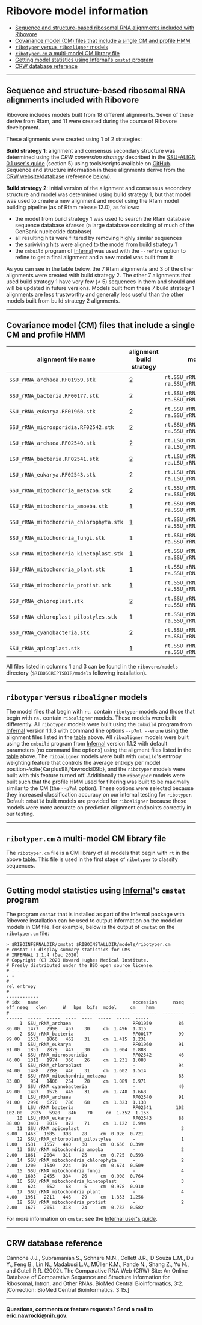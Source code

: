 # <a name="top"></a> Ribovore model information 

* [Sequence and structure-based ribosomal RNA alignments included with Ribovore](#alignments)
* [Covariance model (CM) files that include a single CM and profile HMM](#table)
* [`ribotyper` versus `riboaligner` models](#versus)
* [`ribotyper.cm` a multi-model CM library file](#cmlibrary)
* [Getting model statistics using Infernal's `cmstat` program](#cmstat)
* [CRW database reference](#crwref)

---

## <a name="alignments"></a>Sequence and structure-based ribosomal RNA alignments included with Ribovore 

Ribovore includes models built from 18 different alignments. Seven of
these derive from Rfam, and 11 were created during the course of
Ribovore development.

These alignments were created using 1 of 2 strategies:

**Build strategy 1**: alignment and consensus secondary structure was
determined using the *CRW conversion strategy* described in
the [SSU-ALIGN 0.1 user's guide](http://eddylab.org/software/ssu-align/Userguide.pdf)
(section 5) using tools/scripts available on
[GitHub](https://github.com/nawrockie/crw-conversion-tools). Sequence and 
structure information in these alignments derive from the [CRW
website/database](http://www.rna.icmb.utexas.edu/) (reference [below](#crwref])).

**Build strategy 2**: initial version of the alignment and consensus
secondary structure and model was determined using build strategy 1,
but that model was used to create a new alignment and model 
using the Rfam model building pipeline (as of Rfam release 12.0), as follows:

* the model from build strategy 1 was used to search the Rfam database sequence database `Rfamseq` (a large database consisting
of much of the GenBank nucleotide database)
* all resulting hits were filtered by removing highly similar sequences
* the suriviving hits were aligned to the model from build strategy 1
* the `cmbuild` program of [Infernal](https://eddylab.org/infernal/) was used with the `--refine` option to refine to get a final alignment and a new model was built from it

As you can see in the table below, the 7 Rfam alignments and 3 of the
other alignments were created with build strategy 2. The other 7
alignments that used build strategy 1 have very few (< 5) sequences in
them and should and will be updated in future versions. Models built
from these 7 build strategy 1 alignments are less trustworthy and
generally less useful than the other models built from build strategy
2 alignments. 

---

## <a name="table"></a>Covariance model (CM) files that include a single CM and profile HMM

| alignment file name | alignment build strategy | model files built from alignment | \# seqs | model length | Rfam accession | Rfam DB release |
|---------------------|--------------------------|----------------------------------|---------|--------------|----------------|-----------------|
| `SSU_rRNA_archaea.RF01959.stk`          | 2 | `rt.SSU_rRNA_archaea.enone.cm`,                      `ra.SSU_rRNA_archaea.edf.cm`                     |      86 |       1477 | RF01959  | 12.2 |
| `SSU_rRNA_bacteria.RF00177.stk`         | 2 | `rt.SSU_rRNA_bacteria.enone.cm`,                     `ra.SSU_rRNA_bacteria.edf.cm`                    |      99 |       1533 | RF00177  | 12.2 |
| `SSU_rRNA_eukarya.RF01960.stk`          | 2 | `rt.SSU_rRNA_eukarya.enone.cm`,                      `ra.SSU_rRNA_eukarya.edf.cm`                     |      91 |       1851 | RF01960  | 12.2 |
| `SSU_rRNA_microsporidia.RF02542.stk`    | 2 | `rt.SSU_rRNA_microsporidia.enone.cm`,                `ra.SSU_rRNA_microsporidia.edf.cm`               |      46 |       1312 | RF02542  | 12.2 |
| `LSU_rRNA_archaea.RF02540.stk`          | 2 | `rt.LSU_rRNA_archaea.enone.cm`,                      `ra.LSU_rRNA_archaea.edf.cm`                     |      91 |       2990 | RF02540  | 12.2 |
| `LSU_rRNA_bacteria.RF02541.stk`         | 2 | `rt.LSU_rRNA_bacteria.enone.cm`,                     `ra.LSU_rRNA_bacteria.edf.cm`                    |     102 |       2925 | RF02541  | 12.2 |
| `LSU_rRNA_eukarya.RF02543.stk`          | 2 | `rt.LSU_rRNA_eukarya.enone.cm`,                      `ra.LSU_rRNA_eukarya.edf.cm`                     |      88 |       3401 | RF02543  | 12.2 |
| `SSU_rRNA_mitochondria_metazoa.stk`     | 2 | `rt.SSU_rRNA_mitochondria_metazoa.enone.cm`,         `ra.SSU_rRNA_mitochondria_metazoa.edf.cm`        |      83 |        954 |       -  |    - |
| `SSU_rRNA_mitochondria_amoeba.stk`      | 1 | `rt.SSU_rRNA_mitochondria_amoeba.enone.cm`,          `ra.SSU_rRNA_mitochondria_amoeba.edf.cm`         |       2 |       1861 |       -  |    - |
| `SSU_rRNA_mitochondria_chlorophyta.stk` | 1 | `rt.SSU_rRNA_mitochondria_chlorophyta.enone.cm`,     `ra.SSU_rRNA_mitochondria_chlorophyta.edf.cm`    |       2 |       1200 |       -  |    - |
| `SSU_rRNA_mitochondria_fungi.stk`       | 1 | `rt.SSU_rRNA_mitochondria_fungi.enone.cm`,           `ra.SSU_rRNA_mitochondria_fungi.edf.cm`          |       4 |       1603 |       -  |    - |
| `SSU_rRNA_mitochondria_kinetoplast.stk` | 1 | `rt.SSU_rRNA_mitochondria_kinetoplast.enone.cm`,     `ra.SSU_rRNA_mitochondria_kinetoplast.edf.cm`    |       3 |        624 |       -  |    - |
| `SSU_rRNA_mitochondria_plant.stk`       | 1 | `rt.SSU_rRNA_mitochondria_plant.enone.cm`,           `ra.SSU_rRNA_mitochondria_plant.edf.cm`          |       4 |       1951 |       -  |    - |
| `SSU_rRNA_mitochondria_protist.stk`     | 1 | `rt.SSU_rRNA_mitochondria_protist.enone.cm`,         `ra.SSU_rRNA_mitochondria_protist.edf.cm`        |       2 |       1677 |       -  |    - |
| `SSU_rRNA_chloroplast.stk`              | 2 | `rt.SSU_rRNA_chloroplast.enone.cm`,                  `ra.SSU_rRNA_chloroplast.edf.cm`                 |      94 |       1488 |       -  |    - |
| `SSU_rRNA_chloroplast_pilostyles.stk`   | 1 | `rt.SSU_rRNA_chloroplast_pilostyles.enone.cm`,       `ra.SSU_rRNA_chloroplast_pilostyles.edf.cm`      |       1 |       1531 |       -  |    - |
| `SSU_rRNA_cyanobacteria.stk`            | 2 | `rt.SSU_rRNA_cyanobacteria.enone.cm`,                `ra.SSU_rRNA_cyanobacteria.edf.cm`               |      49 |       1487 |       -  |    - |
| `SSU_rRNA_apicoplast.stk`               | 1 | `rt.SSU_rRNA_apicoplast.enone.cm`,                   `ra.SSU_rRNA_apicoplast.edf.cm`                  |       3 |       1463 |       -  |    - |

All files listed in columns 1 and 3 can be found in the `ribovore/models` directory (`$RIBOSCRIPTSDIR/models` following installation).

---

## <a name="versus"></a>`ribotyper` versus `riboaligner` models

The model files that begin with `rt.` contain `ribotyper` models and
those that begin with `ra.` contain `riboaligner` models.  These models
were built differently. All `ribotyper` models were built using the
`cmbuild` program from [Infernal](https://eddylab.org/infernal/)
version 1.1.3 with command line options `--p7ml --enone` using the
alignment files listed in the [table](#table) above. All `riboaligner`
models were built using the `cmbuild` program from
[Infernal](https://eddylab.org/infernal/) version 1.1.2 with default
parameters (no command line options) using the aligment files listed
in the [table](#table) above. The `riboaligner` models were built with
`cmbuild`'s entropy weighting feature that controls the average
entropy per model position~\cite{Karplus98,Nawrocki09b}, and the
`ribotyper` models were built with this feature turned off. Additionally
the `ribotyper` models were built such that the profile HMM used for
filtering was built to be maximally similar to the CM (the `--p7ml`
option). These options were selected because they increased
classification accuracy on our internal testing for `ribotyper`. Default
`cmbuild` built models are provided for `riboaligner` because those
models were more accurate on prediction alignment endpoints correctly
in our testing.

---

## <a name="cmlibrary"></a> `ribotyper.cm` a multi-model CM library file

The `ribotyper.cm` file is a CM library of all models that begin with
`rt` in the above [table](#table). This file is used in the first
stage of `ribotyper` to classify sequences.

---

## <a name="cmstat"></a> Getting model statistics using [Infernal](https://eddylab.org/infernal/)'s `cmstat` program

The program `cmstat` that is installed as part of the Infernal package
with Ribovore installation can be used to output information on the
model or models in CM file. For example, below is the output of
`cmstat` on the `ribotyper.cm` file:

```
> $RIBOINFERNALDIR/cmstat $RIBOINSTALLDIR/models/ribotyper.cm
# cmstat :: display summary statistics for CMs
# INFERNAL 1.1.4 (Dec 2020)
# Copyright (C) 2020 Howard Hughes Medical Institute.
# Freely distributed under the BSD open source license.
# - - - - - - - - - - - - - - - - - - - - - - - - - - - - - - - - - - - -
#                                                                                                               rel entropy
#                                                                                                              ------------
# idx   name                                   accession      nseq  eff_nseq   clen      W   bps  bifs  model     cm    hmm
# ----  -------------------------------------  ---------  --------  --------  -----  -----  ----  ----  -----  -----  -----
     1  SSU_rRNA_archaea                       RF01959          86     86.00   1477   2998   457    30     cm  1.496  1.315
     2  SSU_rRNA_bacteria                      RF00177          99     99.00   1533   1866   462    31     cm  1.415  1.231
     3  SSU_rRNA_eukarya                       RF01960          91     91.00   1851   2879   447    30     cm  1.004  0.888
     4  SSU_rRNA_microsporidia                 RF02542          46     46.00   1312   1974   366    26     cm  1.231  1.083
     5  SSU_rRNA_chloroplast                   -                94     94.00   1488   2288   446    31     cm  1.602  1.514
     6  SSU_rRNA_mitochondria_metazoa          -                83     83.00    954   1406   254    20     cm  1.089  0.971
     7  SSU_rRNA_cyanobacteria                 -                49     49.00   1487   1576   445    31     cm  1.748  1.668
     8  LSU_rRNA_archaea                       RF02540          91     91.00   2990   6270   786    68     cm  1.323  1.133
     9  LSU_rRNA_bacteria                      RF02541         102    102.00   2925   5920   846    70     cm  1.352  1.153
    10  LSU_rRNA_eukarya                       RF02543          88     88.00   3401   8019   872    71     cm  1.122  0.994
    11  SSU_rRNA_apicoplast                    -                 3      3.00   1463   1685   398    28     cm  0.926  0.721
    12  SSU_rRNA_chloroplast_pilostyles        -                 1      1.00   1531   1557   440    30     cm  0.656  0.399
    13  SSU_rRNA_mitochondria_amoeba           -                 2      2.00   1861   2004   311    25     cm  0.725  0.593
    14  SSU_rRNA_mitochondria_chlorophyta      -                 2      2.00   1200   1549   224    19     cm  0.674  0.509
    15  SSU_rRNA_mitochondria_fungi            -                 4      4.00   1603   2455   334    26     cm  0.908  0.764
    16  SSU_rRNA_mitochondria_kinetoplast      -                 3      3.00    624    652    68     5     cm  0.978  0.910
    17  SSU_rRNA_mitochondria_plant            -                 4      4.00   1951   2211   446    29     cm  1.353  1.256
    18  SSU_rRNA_mitochondria_protist          -                 2      2.00   1677   2051   318    24     cm  0.732  0.582
```

For more information on `cmstat` see the [Infernal user's guide](https://eddylab.infernal.org/Userguide.pdf).

---

## CRW database reference <a name="crwref"></a>

Cannone J.J., Subramanian S., Schnare M.N., Collett J.R., D'Souza L.M., Du Y., Feng B., Lin N., Madabusi L.V., MÜller K.M., Pande N., Shang Z., Yu N., and Gutell R.R. (2002). The Comparative RNA Web (CRW) Site: An Online Database of Comparative Sequence and Structure Information for Ribosomal, Intron, and Other RNAs. BioMed Central Bioinformatics, 3:2. [Correction: BioMed Central Bioinformatics. 3:15.]

---

#### Questions, comments or feature requests? Send a mail to eric.nawrocki@nih.gov.
                
